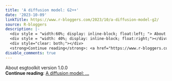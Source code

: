 ```yaml
---
title: 'A diffusion model: G2++'
date: '2023-10-09'
linkTitle: https://www.r-bloggers.com/2023/10/a-diffusion-model-g2/
source: R-bloggers
description: |-
  <div style = "width:60%; display: inline-block; float:left; "> About esgtoolkit version 1.0.0</div>
  <div style = "width: 40%; display: inline-block; float:right;"></div>
  <div style="clear: both;"></div>
  <strong>Continue reading</strong>: <a href="https://www.r-bloggers.com/2023/10/a-diffusion-model-g2/">A diffusion model: ...
disable_comments: true
---
```

<div style = "width:60%; display: inline-block; float:left; "> About esgtoolkit version 1.0.0</div>
<div style = "width: 40%; display: inline-block; float:right;"></div>
<div style="clear: both;"></div>
<strong>Continue reading</strong>: <a href="https://www.r-bloggers.com/2023/10/a-diffusion-model-g2/">A diffusion model: ...